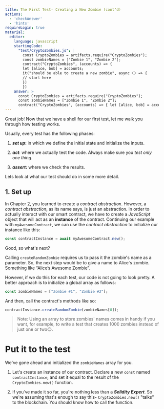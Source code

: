 ```yaml
---
title: The First Test- Creating a New Zombie (cont'd)
actions:
  - 'checkAnswer'
  - 'hints'
requireLogin: true
material:
  editor:
    language: javascript
    startingCode:
      "test/CryptoZombies.js": |
        const CryptoZombies = artifacts.require("CryptoZombies");
        const zombieNames = ["Zombie 1", "Zombie 2"];
        contract("CryptoZombies", (accounts) => {
        let [alice, bob] = accounts;
        it("should be able to create a new zombie", async () => {
        // start here
        })
        })
    answer: >
      const CryptoZombies = artifacts.require("CryptoZombies");
      const zombieNames = ["Zombie 1", "Zombie 2"];
      contract("CryptoZombies", (accounts) => { let [alice, bob] = accounts; it("should be able to create a new zombie", async () => { const contractInstance = await CryptoZombies.new(); }) })
---
```


Great job! Now that we have a shell for our first test, let me walk you through how testing works.

Usually, every test has the following phases:

 1. **_set up_**: in which we define the initial state and initialize the inputs.

 2. **_act_**: where we actually test the code. Always make sure you _test only one thing_.

 3. **_assert_:** where we check the results.

Lets look at what our test should do in some more detail.

## 1. Set up

In Chapter 2, you learned to create a _contract abstraction_.  However, a _contract abstraction_, as its name says, is just an abstraction. In order to actually interact with our smart contract, we have to create a _JavaScript_ object that will act as an **instance** of the contract. Continuing our example with `myAwesomeContract`, we can use the _contract abstraction_ to initialize our instance like this:

```javascript
const contractInstance = await myAwesomeContract.new();
```

Good, so what's next?

Calling `createRandomZombie` requires us to pass it the zombie's name as a parameter. So, the next step would be to give a name to Alice's zombie. Something like “Alice’s Awesome Zombie”.

However, if we do this for each test, our code is not going to look pretty. A better approach is to initialize a global array as follows:

```javascript
const zombieNames = ["Zombie #1", "Zombie #2"];
```

And then, call the contract's methods like so:

```javascript
contractInstance.createRandomZombie(zombieNames[0]);
```
> Note: Using an array to store zombies' names comes in handy if you want, for example, to write a test that creates 1000 zombies instead of just one or two😉.

# Put it to the test

We've gone ahead and initialized the `zombieNames` array for you.

1.  Let's create an instance of our contract. Declare a new `const` named `contractInstance`, and set it equal to the result of the `CryptoZombies.new()` function.

2.  If you've made it so far, you're nothing less than a **_Solidity Expert_**. So we're assuming that's enough to say this- `CryptoZombies.new()` "talks" to the blockchain. You should know how to call the function.

